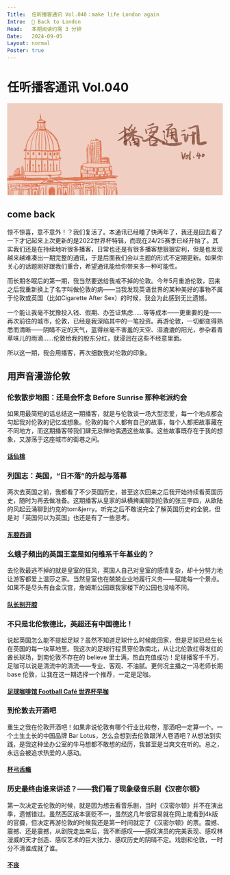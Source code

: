 ```yaml
---
Title:  任听播客通讯 Vol.040：make life London again
Intro:  🎡 Back to London
Read:   本期阅读约需 3 分钟
Date:   2024-09-05
Layout: normal
Poster: true
---
```


# 任听播客通讯 Vol.040
![](./img/vol_040_small.png)


## come back
惊不惊喜，意不意外！？我们复活了。本通讯已经睡了快两年了，我还是回去看了一下才记起来上次更新的是2022世界杯特辑，而现在24/25赛季已经开始了。其实我们还是在持续地听很多播客，日常也还是有很多播客想狠狠安利，但是也发现越来越难凑出一期完整的通讯，于是后面我们会以主题的形式不定期更新。如果你关心的话题刚好跟我们重合，希望通讯能给你带来多一种可能性。


而长期冬眠后的第一期，我当然要送给我戒不掉的伦敦。今年5月重游伦敦，回来之后我重新换上了名字叫做伦敦的病——当我发现英语世界的某种美好的事物不属于伦敦或英国（比如Cigarette After Sex）的时候，我会为此感到无比遗憾。


一个能让我毫不犹豫投入钱、假期、办签证焦虑……等等成本——更重要的是——再次前往的城市，伦敦，已经是我深陷其中的一笔投资。再游伦敦，一切都变得熟悉而清晰——阴睛不定的天气，蓝得丝毫不害羞的天空、湿漉漉的阳光，参杂着青草味儿的雨滴……伦敦给我的股东分红，就浸润在这些不经意里面。


所以这一期，我会用播客，再次细数我对伦敦的印象。

## 用声音漫游伦敦

### 伦敦散步地图：还是会怀念 Before Sunrise 那种老派约会
如果用最简短的话总结这一期播客，就是与伦敦谈一场大型恋爱，每一个地点都会勾起我对伦敦的记忆或想象。伦敦的每个人都有自己的故事，每个人都把故事藏在不同地方，而这期播客带我们肆无忌惮地偶遇这些故事。这些故事既存在于我的想象，又游荡于这座城市的街巷之间。
#### [话仙桃](https://feed.xyzfm.space/8nbb9fkf88xm)


### 列国志：英国，“日不落”的升起与落幕
两次去英国之前，我都看了不少英国历史，甚至这次回来之后我开始持续看英国历史，随时为再去做准备。这期播客从皇家的纵横捭阖聊到伦敦的张三李四，从欧陆的风起云涌聊到约克的tom&jerry。听完之后不敢说完全了解英国历史的全貌，但是对「英国何以为英国」也还是有了一些思考。
#### [东腔西调](https://www.ximalaya.com/album/41153937.xml)


### 幺蛾子频出的英国王室是如何维系千年基业的？
去伦敦最逃不掉的就是皇室的狂风，英国人自己对皇室的感情复杂，却十分努力地让游客都爱上温莎之家。当然皇室也在兢兢业业地履行义务——赋能每一个景点。如果不是尽头有白金汉宫，詹姆斯公园跟我家楼下的公园也没啥不同。
#### [队长别开腔](https://rsshub.app/xiaoyuzhou/podcast/64b1407ae0341df540770297)

### 不只是北伦敦德比，英超还有中国德比！
说起英国怎么能不提起足球？虽然不知道足球什么时候能回家，但是足球已经生长在英国的每一块草地里。我这次的足球行程贯穿伦敦南北，从让北伦敦红得发红的酋长球场，到南伦敦不存在的 believe 里士满，热血充值成功！足球播客千千万，足咖可以说是清流中的清流——专业、客观、不油腻。更何况主播之一冯老师长期 base 伦敦，让我在这一期选择一个推荐，一定是足咖。
#### [足球咖啡馆 Football Café 世界杯早咖](https://www.ximalaya.com/album/39304323.xml)

### 到伦敦去开酒吧
重生之我在伦敦开酒吧！如果非说伦敦有哪个行业比较卷，那酒吧一定算一个。一个土生土长的中国品牌 Bar Lotus，怎么会想到去伦敦跟洋人卷酒吧？从想法到实践，是我这种坐办公室的牛马想都不敢想的经历，我甚至是当爽文在听的。总之，永远会被追求热爱的人感动。
#### [杯弓舌瘾](https://justpodmedia.com/rss/tipsy-proof.xml)

### 历史最终由谁来讲述？——我们看了现象级音乐剧《汉密尔顿》
第一次决定去伦敦的时候，就是因为想去看音乐剧，当时《汉密尔顿》并不在演出季，遗憾错过。虽然西区版本褒贬不一，虽然这几年很容易就在网上能看到4k版的官摄，但决定再游伦敦的时候我还是第一时间就定了《汉密尔顿》的票。震撼、震撼、还是震撼，从剧院走出来后，我不断感叹——感叹演员的完美表现、感叹林漫威的天才创造、感叹艺术的巨大张力、感叹历史的阴晴不定。戏剧和伦敦，一时分不清谁成就了谁。
#### [不丧](https://busangpodcast.com/feed/audio.xml)
